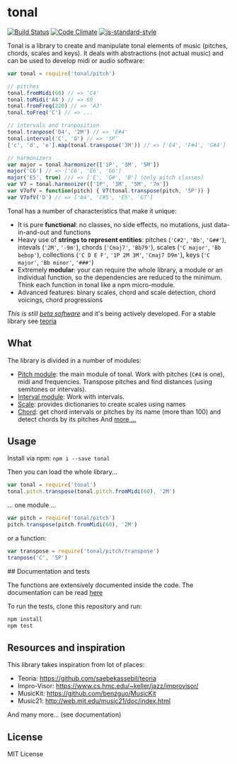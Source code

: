 # tonal

[![Build Status](https://travis-ci.org/danigb/tonal.svg?branch=master)](https://travis-ci.org/danigb/tonal)
[![Code Climate](https://codeclimate.com/github/danigb/tonal/badges/gpa.svg)](https://codeclimate.com/github/danigb/tonal)
[![js-standard-style](https://img.shields.io/badge/code%20style-standard-brightgreen.svg?style=flat)](https://github.com/feross/standard)

Tonal is a library to create and manipulate tonal elements of music (pitches, chords, scales and keys). It deals with abstractions (not actual music) and can be used to develop midi or audio software:

```js
var tonal = require('tonal/pitch')

// pitches
tonal.fromMidi(60) // => 'C4'
tonal.toMidi('A4') // => 69
tonal.fromFreq(220) // => 'A3'
tonal.toFreq('C') // => ...

// intervals and tranposition
tonal.tranpose('D4', '2M') // => 'E#4'
tonal.interval('C', 'G') // => '5P'
['c', 'd', 'e'].map(tonal.transpose('3M')) // => ['E4', 'F#4', 'G#4']

// harmonizers
var major = tonal.harmonizer(['1P', '3M', '5M'])
major('C6') // => ['C6', 'E6', 'G6']
major('E5', true) /// => ['E', 'G#', 'B'] (only pitch classes)
var V7 = tonal.harmonizer(['1P', '3M', '5M', '7m'])
var V7ofV = function(pitch) { V7(tonal.transpose(pitch, '5P')) }
var V7ofV('D') // => ['A4', 'C#5', 'E5', 'G7']
```

Tonal has a number of characteristics that make it unique:

- It is pure __functional__: no classes, no side effects, no mutations, just data-in-and-out and functions
- Heavy use of __strings to represent entities__: pitches (`'C#2'`, `'Bb'`, `'G##'`), intevals (`'2M'`, `'-9m'`), chords (`'Cmaj7'`, `'Bb79'`), scales (`'C major'`, `'Bb bebop'`), collections (`'C D E F'`, `'1P 2M 3M'`, `'Cmaj7 D9m'`), keys (`'C major'`, `'Bb minor'`, `'###'`)
- Extremely __modular__: your can require the whole library, a module or an individual function, so the dependencies are reduced to the minimum. Think each function in tonal like a npm micro-module.
- Advanced features: binary scales, chord and scale detection, chord voicings, chord progressions

_This is still [beta software](https://github.com/danigb/tonal/blob/master/docs/TODO.md)_ and it's being actively developed. For a stable library see [teoria](https://github.com/saebekassebil/teoria)

## What

The library is divided in a number of modules:

- [Pitch module](https://github.com/danigb/tonal/blob/master/docs/DOCUMENTATION.md#pitch-module): the main module of tonal. Work with pitches (`C#4` is one), midi and frequencies. Transpose pitches and find distances (using semitones or intervals).
- [Interval module](https://github.com/danigb/tonal/blob/master/docs/DOCUMENTATION.md#interval-module): Work with intervals.
- [Scale](https://github.com/danigb/tonal/blob/master/docs/DOCUMENTATION.md#scale-module): provides dictionaries to create scales using names
- [Chord](https://github.com/danigb/tonal/blob/master/docs/DOCUMENTATION.md#chord-module): get chord intervals or pitches by its name (more than 100) and detect chords by its pitches
And [more ...](https://github.com/danigb/tonal/blob/master/docs/DOCUMENTATION.md)

## Usage

Install via npm: `npm i --save tonal`

Then you can load the whole library...

```js
var tonal = require('tonal')
tonal.pitch.transpose(tonal.pitch.fromMidi(60), '2M')
```

... one module ...

```js
var pitch = require('tonal/pitch')
pitch.transpose(pitch.fromMidi(60), '2M')
```

or a function:

```js
var transpose = require('tonal/pitch/transpose')
tranpose('C', '5P')
```

## Documentation and tests

The functions are extensively documented inside the code. The documentation can be read [here](https://github.com/danigb/tonal/blob/master/docs/DOCUMENTATION.md)

To run the tests, clone this repository and run:

```bash
npm install
npm test
```

## Resources and inspiration

This library takes inspiration from lot of places:

- Teoria: https://github.com/saebekassebil/teoria
- Impro-Visor: https://www.cs.hmc.edu/~keller/jazz/improvisor/
- MusicKit: https://github.com/benzguo/MusicKit
- Music21: http://web.mit.edu/music21/doc/index.html

And many more... (see documentation)

## License

MIT License
